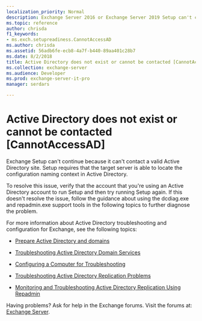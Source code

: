 ```yaml
---
localization_priority: Normal
description: Exchange Server 2016 or Exchange Server 2019 Setup can't continue because Active directory doesn't exist or can't be contacted.
ms.topic: reference
author: chrisda
f1_keywords:
- ms.exch.setupreadiness.CannotAccessAD
ms.author: chrisda
ms.assetid: 56adb6fe-ecb8-4a7f-b440-89aa401c28b7
ms.date: 8/2/2018
title: Active Directory does not exist or cannot be contacted [CannotAccessAD]
ms.collection: exchange-server
ms.audience: Developer
ms.prod: exchange-server-it-pro
manager: serdars

---
```


# Active Directory does not exist or cannot be contacted [CannotAccessAD]

Exchange Setup can't continue because it can't contact a valid Active Directory site. Setup requires that the target server is able to locate the configuration naming context in Active Directory.
  
To resolve this issue, verify that the account that you're using an Active Directory account to run Setup and then try running Setup again. If this doesn't resolve the issue, follow the guidance about using the dcdiag.exe and repadmin.exe support tools in the following topics to further diagnose the problem.
  
For more information about Active Directory troubleshooting and configuration for Exchange, see the following topics:
  
- [Prepare Active Directory and domains](../../plan-and-deploy/prepare-ad-and-domains.md)
    
- [Troubleshooting Active Directory Domain Services](https://go.microsoft.com/fwlink/p/?LinkId=272144)
    
- [Configuring a Computer for Troubleshooting](https://go.microsoft.com/fwlink/p/?LinkId=272141)
    
- [Troubleshooting Active Directory Replication Problems](https://go.microsoft.com/fwlink/p/?LinkId=272142)
    
- [Monitoring and Troubleshooting Active Directory Replication Using Repadmin](https://go.microsoft.com/fwlink/p/?LinkId=272143)
    
Having problems? Ask for help in the Exchange forums. Visit the forums at: [Exchange Server](https://go.microsoft.com/fwlink/p/?linkId=60612).

